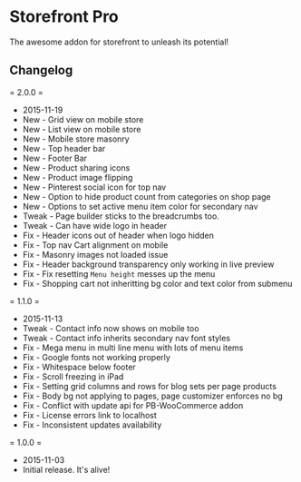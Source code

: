 Storefront Pro
====================================================

The awesome addon for storefront to unleash its potential!

## Changelog

= 2.0.0 =
* 2015-11-19
* New - Grid view on mobile store
* New - List view on mobile store
* New - Mobile store masonry
* New - Top header bar
* New - Footer Bar
* New - Product sharing icons
* New - Product image flipping
* New - Pinterest social icon for top nav
* New - Option to hide product count from categories on shop page
* New - Options to set active menu item color for secondary nav
* Tweak - Page builder sticks to the breadcrumbs too.
* Tweak - Can have wide logo in header
* Fix - Header icons out of header when logo hidden
* Fix - Top nav Cart alignment on mobile
* Fix - Masonry images not loaded issue
* Fix - Header background transparency only working in live preview
* Fix - Fix resetting `Menu height` messes up the menu
* Fix - Shopping cart not inheritting bg color and text color from submenu

= 1.1.0 =
* 2015-11-13
* Tweak - Contact info now shows on mobile too
* Tweak - Contact info inherits secondary nav font styles
* Fix - Mega menu in multi line menu with lots of menu items
* Fix - Google fonts not working properly
* Fix - Whitespace below footer
* Fix - Scroll freezing in iPad
* Fix - Setting grid columns and rows for blog sets per page products
* Fix - Body bg not applying to pages, page customizer enforces no bg
* Fix - Conflict with update api for PB-WooCommerce addon
* Fix - License errors link to localhost
* Fix - Inconsistent updates availability

= 1.0.0 =
* 2015-11-03
* Initial release. It's alive!